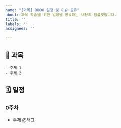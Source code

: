 ```yaml
---
name: "[과목] OOOO 일정 및 이슈 공유"
about: 과목 학습을 위한 일정을 공유하는 내용의 템플릿입니다.
title: ''
labels: ''
assignees: ''

---
```


## 🧮 과목
```
- 주제 1
- 주제 2
```

## 🗓️ 일정
### 0주차
- 주제 @태그
